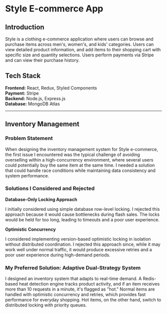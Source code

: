 # Style E-commerce App

## Introduction

Style is a clothing e-commerce application where users can browse and purchase items across men's, women's, and kids' categories. Users can view detailed product information, and add items to their shopping cart with specific size and quantity selections. Users perform payments via Stripe and can view their purchase history.

## Tech Stack

**Frontend:** React, Redux, Styled Components  
**Payment:** Stripe  
**Backend:** Node.js, Express.js  
**Database:** MongoDB Atlas

---

## Inventory Management

### Problem Statement

When designing the inventory management system for Style e-commerce, the first issue I encountered was the typical challenge of avoiding overselling within a high-concurrency environment, where several users could potentially buy the same item at the same time. I needed a solution that could handle race conditions while maintaining data consistency and system performance.

### Solutions I Considered and Rejected

**Database-Only Locking Approach**

I initially considered using simple database row-level locking. I rejected this approach because it would cause bottlenecks during flash sales. The locks would be held for too long, leading to timeouts and a poor user experience.

**Optimistic Concurrency**

I considered implementing version-based optimistic locking in isolation without distributed coordination. I rejected this approach since, while it may work well under normal traffic, it would produce excessive retries and a poor user experience during high-demand periods.

### My Preferred Solution: Adaptive Dual-Strategy System

I designed an inventory system that adapts to real-time demand. A Redis-based heat detection engine tracks product activity, and if an item receives more than 10 requests in a minute, it's flagged as "hot." Normal items are handled with optimistic concurrency and retries, which provides fast performance for everyday shopping. Hot items, on the other hand, switch to distributed locking with priority queues.